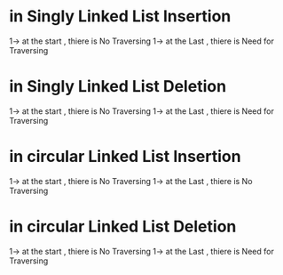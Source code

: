 # in Singly Linked List Insertion
1->  at the start , thiere is No Traversing
1->  at the Last , thiere is Need for Traversing

# in Singly Linked List Deletion
1->  at the start , thiere is No Traversing
1->  at the Last , thiere is Need for Traversing





# in circular Linked List Insertion
1->  at the start , thiere is No Traversing
1->  at the Last , thiere is No Traversing

# in circular Linked List Deletion
1->  at the start , thiere is No Traversing
1->  at the Last , thiere is Need for Traversing






